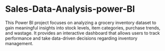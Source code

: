 # Sales-Data-Analysis-power-BI
This Power BI project focuses on analyzing a grocery inventory dataset to gain meaningful insights into stock levels, item categories, purchase trends, and wastage. It provides an interactive dashboard that allows users to track performance and take data-driven decisions regarding inventory management.
